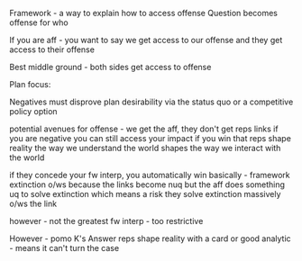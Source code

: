 
Framework - a way to explain how to access offense
Question becomes offense for who

If you are aff - you want to say we get access to our offense and they get access to their offense

Best middle ground - both sides get access to offense

Plan focus:

Negatives must disprove plan desirability via the status quo or a competitive policy option

potential avenues for offense - we get the aff, they don't get reps links
if you are negative you can still access your impact if you win that reps shape reality
the way we understand the world shapes the way we interact with the world

if they concede your fw interp, you automatically win basically - framework extinction o/ws because the links become nuq but the aff does something uq to solve extinction which means a risk they solve extinction massively o/ws the link

however - not the greatest fw interp - too restrictive

However - pomo K's
Answer reps shape reality with a card or good analytic - means it can't turn the case
